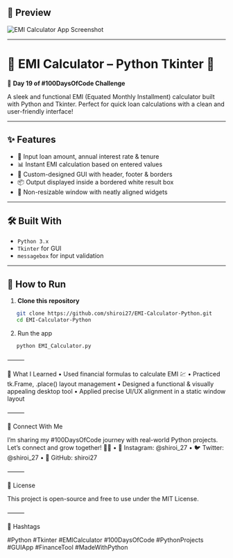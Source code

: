 ## 📸 Preview  
![EMI Calculator App Screenshot](https://github.com/shiroi27/EMI-Calculator-Python/assets/your-image-path/preview.png)

---

# 🧮 EMI Calculator – Python Tkinter 💸  
🚀 **Day 19 of #100DaysOfCode Challenge**

A sleek and functional EMI (Equated Monthly Installment) calculator built with Python and Tkinter. Perfect for quick loan calculations with a clean and user-friendly interface!

---

## ✨ Features  
- 📍 Input loan amount, annual interest rate & tenure  
- 📊 Instant EMI calculation based on entered values  
- 🎨 Custom-designed GUI with header, footer & borders  
- 📦 Output displayed inside a bordered white result box  
- 📐 Non-resizable window with neatly aligned widgets  

---

## 🛠️ Built With  
- `Python 3.x`  
- `Tkinter` for GUI  
- `messagebox` for input validation

---

## 🚀 How to Run

1. **Clone this repository**  
```bash
   git clone https://github.com/shiroi27/EMI-Calculator-Python.git
   cd EMI-Calculator-Python
```
2.	Run the app
```bash
   python EMI_Calculator.py
```

⸻

🧠 What I Learned
	•	Used financial formulas to calculate EMI 💹
	•	Practiced tk.Frame, .place() layout management
	•	Designed a functional & visually appealing desktop tool
	•	Applied precise UI/UX alignment in a static window layout

⸻

🤝 Connect With Me

I’m sharing my #100DaysOfCode journey with real-world Python projects.
Let’s connect and grow together! 🌱✨
	•	📸 Instagram: @shiroi_27
	•	🐦 Twitter: @shiroi_27
	•	💼 GitHub: shiroi27

⸻

📜 License

This project is open-source and free to use under the MIT License.

⸻

🔖 Hashtags

#Python #Tkinter #EMICalculator #100DaysOfCode #PythonProjects #GUIApp #FinanceTool #MadeWithPython
